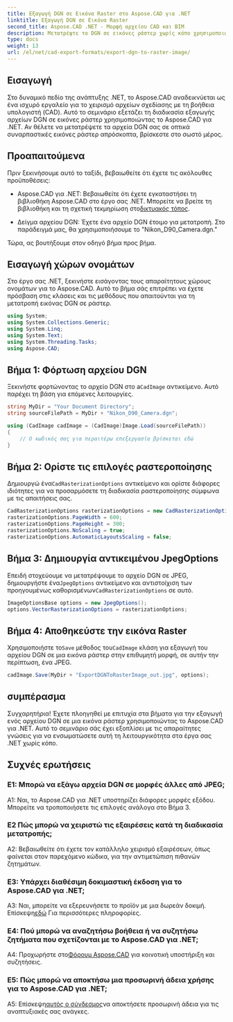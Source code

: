 ```yaml
---
title: Εξαγωγή DGN σε Εικόνα Raster στο Aspose.CAD για .NET
linktitle: Εξαγωγή DGN σε Εικόνα Raster
second_title: Aspose.CAD .NET - Μορφή αρχείου CAD και BIM
description: Μετατρέψτε το DGN σε εικόνες ράστερ χωρίς κόπο χρησιμοποιώντας το Aspose.CAD για .NET. Εξερευνήστε τον οδηγό βήμα προς βήμα και απελευθερώστε τη δύναμη του .NET στη διαχείριση αρχείων CAD.
type: docs
weight: 13
url: /el/net/cad-export-formats/export-dgn-to-raster-image/
---
```

## Εισαγωγή

Στο δυναμικό πεδίο της ανάπτυξης .NET, το Aspose.CAD αναδεικνύεται ως ένα ισχυρό εργαλείο για το χειρισμό αρχείων σχεδίασης με τη βοήθεια υπολογιστή (CAD). Αυτό το σεμινάριο εξετάζει τη διαδικασία εξαγωγής αρχείων DGN σε εικόνες ράστερ χρησιμοποιώντας το Aspose.CAD για .NET. Αν θέλετε να μετατρέψετε τα αρχεία DGN σας σε οπτικά συναρπαστικές εικόνες ράστερ απρόσκοπτα, βρίσκεστε στο σωστό μέρος.

## Προαπαιτούμενα

Πριν ξεκινήσουμε αυτό το ταξίδι, βεβαιωθείτε ότι έχετε τις ακόλουθες προϋποθέσεις:

-  Aspose.CAD για .NET: Βεβαιωθείτε ότι έχετε εγκαταστήσει τη βιβλιοθήκη Aspose.CAD στο έργο σας .NET. Μπορείτε να βρείτε τη βιβλιοθήκη και τη σχετική τεκμηρίωση στο[δικτυακός τόπος](https://reference.aspose.com/cad/net/).

- Δείγμα αρχείου DGN: Έχετε ένα αρχείο DGN έτοιμο για μετατροπή. Στο παράδειγμά μας, θα χρησιμοποιήσουμε το "Nikon_D90_Camera.dgn."

Τώρα, ας βουτήξουμε στον οδηγό βήμα προς βήμα.

## Εισαγωγή χώρων ονομάτων

Στο έργο σας .NET, ξεκινήστε εισάγοντας τους απαραίτητους χώρους ονομάτων για το Aspose.CAD. Αυτό το βήμα σάς επιτρέπει να έχετε πρόσβαση στις κλάσεις και τις μεθόδους που απαιτούνται για τη μετατροπή εικόνας DGN σε ράστερ.

```csharp
using System;
using System.Collections.Generic;
using System.Linq;
using System.Text;
using System.Threading.Tasks;
using Aspose.CAD;
```

## Βήμα 1: Φόρτωση αρχείου DGN

 Ξεκινήστε φορτώνοντας το αρχείο DGN στο a`CadImage` αντικείμενο. Αυτό παρέχει τη βάση για επόμενες λειτουργίες.

```csharp
string MyDir = "Your Document Directory";
string sourceFilePath = MyDir + "Nikon_D90_Camera.dgn";

using (CadImage cadImage = (CadImage)Image.Load(sourceFilePath))
{
    // Ο κωδικός σας για περαιτέρω επεξεργασία βρίσκεται εδώ
}
```

## Βήμα 2: Ορίστε τις επιλογές ραστεροποίησης

 Δημιουργώ ένα`CadRasterizationOptions` αντικείμενο και ορίστε διάφορες ιδιότητες για να προσαρμόσετε τη διαδικασία ραστεροποίησης σύμφωνα με τις απαιτήσεις σας.

```csharp
CadRasterizationOptions rasterizationOptions = new CadRasterizationOptions();
rasterizationOptions.PageWidth = 600;
rasterizationOptions.PageHeight = 300;
rasterizationOptions.NoScaling = true;
rasterizationOptions.AutomaticLayoutsScaling = false;
```

## Βήμα 3: Δημιουργία αντικειμένου JpegOptions

 Επειδή στοχεύουμε να μετατρέψουμε το αρχείο DGN σε JPEG, δημιουργήστε ένα`JpegOptions` αντικείμενο και αντιστοίχιση των προηγουμένως καθορισμένων`CadRasterizationOptions` σε αυτό.

```csharp
ImageOptionsBase options = new JpegOptions();
options.VectorRasterizationOptions = rasterizationOptions;
```

## Βήμα 4: Αποθηκεύστε την εικόνα Raster

 Χρησιμοποιήστε το`Save` μέθοδος του`CadImage` κλάση για εξαγωγή του αρχείου DGN σε μια εικόνα ράστερ στην επιθυμητή μορφή, σε αυτήν την περίπτωση, ένα JPEG.

```csharp
cadImage.Save(MyDir + "ExportDGNToRasterImage_out.jpg", options);
```

## συμπέρασμα

Συγχαρητήρια! Έχετε πλοηγηθεί με επιτυχία στα βήματα για την εξαγωγή ενός αρχείου DGN σε μια εικόνα ράστερ χρησιμοποιώντας το Aspose.CAD για .NET. Αυτό το σεμινάριο σάς έχει εξοπλίσει με τις απαραίτητες γνώσεις για να ενσωματώσετε αυτή τη λειτουργικότητα στα έργα σας .NET χωρίς κόπο.

## Συχνές ερωτήσεις

### Ε1: Μπορώ να εξάγω αρχεία DGN σε μορφές άλλες από JPEG;

A1: Ναι, το Aspose.CAD για .NET υποστηρίζει διάφορες μορφές εξόδου. Μπορείτε να τροποποιήσετε τις επιλογές ανάλογα στο Βήμα 3.

### Ε2 Πώς μπορώ να χειριστώ τις εξαιρέσεις κατά τη διαδικασία μετατροπής;

A2: Βεβαιωθείτε ότι έχετε τον κατάλληλο χειρισμό εξαιρέσεων, όπως φαίνεται στον παρεχόμενο κώδικα, για την αντιμετώπιση πιθανών ζητημάτων.

### Ε3: Υπάρχει διαθέσιμη δοκιμαστική έκδοση για το Aspose.CAD για .NET;

 A3: Ναι, μπορείτε να εξερευνήσετε το προϊόν με μια δωρεάν δοκιμή. Επίσκεψη[εδώ](https://releases.aspose.com/) Για περισσότερες πληροφορίες.

### Ε4: Πού μπορώ να αναζητήσω βοήθεια ή να συζητήσω ζητήματα που σχετίζονται με το Aspose.CAD για .NET;

 A4: Προχωρήστε στο[Φόρουμ Aspose.CAD](https://forum.aspose.com/c/cad/19) για κοινοτική υποστήριξη και συζητήσεις.

### Ε5: Πώς μπορώ να αποκτήσω μια προσωρινή άδεια χρήσης για το Aspose.CAD για .NET;

 Α5: Επίσκεψη[αυτός ο σύνδεσμος](https://purchase.aspose.com/temporary-license/)να αποκτήσετε προσωρινή άδεια για τις αναπτυξιακές σας ανάγκες.